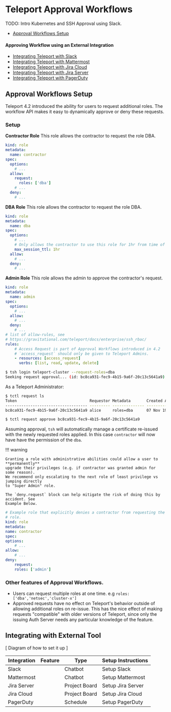 # Teleport Approval Workflows

TODO: Intro Kubernetes and SSH Approval using Slack. 

- [Approval Workflows Setup](#approval-workflows-setup)

#### Approving Workflow using an External Integration
- [Integrating Teleport with Slack](ssh_approval_slack.md)
- [Integrating Teleport with Mattermost](ssh_approval_mattermost.md)
- [Integrating Teleport with Jira Cloud](ssh_approval_jira_cloud.md)
- [Integrating Teleport with Jira Server](ssh_approval_jira_server.md)
- [Integrating Teleport with PagerDuty](ssh_approval_pagerduty.md)


## Approval Workflows Setup

Teleport 4.2 introduced the ability for users to request additional roles. The
workflow API makes it easy to dynamically approve or deny these requests.

### Setup

**Contractor Role**
This role allows the contractor to request the role DBA. 

```yaml
kind: role
metadata:
  name: contractor
spec:
  options:
    # ...
  allow:
    request:
      roles: ['dba']
    # ...
  deny:
    # ...
```

**DBA Role**
This role allows the contractor to request the role DBA. 

```yaml
kind: role
metadata:
  name: dba
spec:
  options:
    # ...
    # Only allows the contractor to use this role for 1hr from time of request.
    max_session_ttl: 1hr
  allow:
    # ...
  deny:
    # ...
```

**Admin Role**
This role allows the admin to approve the contractor's request. 
```yaml
kind: role
metadata:
  name: admin
spec:
  options:
    # ...
  allow:
    # ...
  deny:
    # ...
# list of allow-rules, see
# https://gravitational.com/teleport/docs/enterprise/ssh_rbac/
rules:
    # Access Request is part of Approval Workflows introduced in 4.2
    # `access_request` should only be given to Teleport Admins. 
    - resources: [access_request]
      verbs: [list, read, update, delete]
```


```bash
$ tsh login teleport-cluster --request-roles=dba
Seeking request approval... (id: bc8ca931-fec9-4b15-9a6f-20c13c5641a9)
```

As a Teleport Administrator:


```bash
$ tctl request ls
Token                                Requestor Metadata       Created At (UTC)    Status  
------------------------------------ --------- -------------- ------------------- ------- 
bc8ca931-fec9-4b15-9a6f-20c13c5641a9 alice     roles=dba      07 Nov 19 19:38 UTC PENDING
```

```bash
$ tctl request approve bc8ca931-fec9-4b15-9a6f-20c13c5641a9
```

Assuming approval, `tsh` will automatically manage a certificate re-issued with
the newly requested roles applied. In this case `contractor` will now have have 
the permission of the `dba`. 

!!! warning 
    
    Granting a role with administrative abilities could allow a user to **permanently** 
    upgrade their privileges (e.g. if contractor was granted admin for some reason).
    We recommend only escalating to the next role of least privilege vs jumping directly 
    to "Super Admin" role. 
    
    The `deny.request` block can help mitigate the risk of doing this by accident. See
    Example Below. 


```yaml
# Example role that explicitly denies a contractor from requesting the admin
# role.  
kind: role
metadata:
name: contractor
spec:
options:
    # ...
allow:
    # ...
deny:
    request:
    roles: ['admin']
```

### Other features of Approval Workflows.
 
 - Users can request multiple roles at one time. e.g `roles: ['dba','netsec','cluster-x']`
 - Approved requests have no effect on Teleport's behavior outside of allowing additional
   roles on re-issue. This has the nice effect of making requests "compatible" with
   older versions of Teleport, since only the issuing Auth Server needs any particular
   knowledge of the feature. 
 

## Integrating with External Tool

[ Diagram of how to set it up ]

| Integration | Feature | Type          | Setup Instructions |
|-------------|---------|---------------|--------------------|
| Slack       |         | Chatbot       | Setup Slack        |
| Mattermost  |         | Chatbot       | Setup Mattermost   |
| Jira Server |         | Project Board | Setup Jira Server  |
| Jira Cloud  |         | Project Board | Setup Jira Cloud   |
| PagerDuty   |         | Schedule      | Setup PagerDuty    |